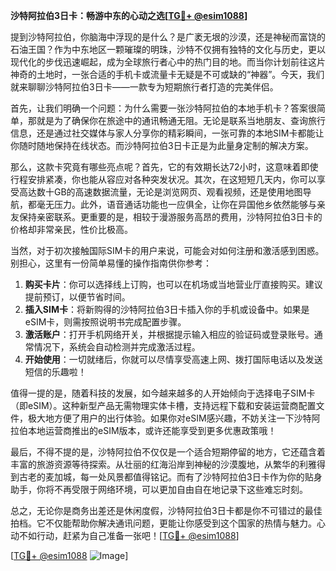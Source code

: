 **沙特阿拉伯3日卡：畅游中东的心动之选[[TG💪+ @esim1088](https://t.me/s/esim1088)]**

提到沙特阿拉伯，你脑海中浮现的是什么？是广袤无垠的沙漠，还是神秘而富饶的石油王国？作为中东地区一颗璀璨的明珠，沙特不仅拥有独特的文化与历史，更以现代化的步伐迅速崛起，成为全球旅行者心中的热门目的地。而当你计划前往这片神奇的土地时，一张合适的手机卡或流量卡无疑是不可或缺的“神器”。今天，我们就来聊聊沙特阿拉伯3日卡——一款专为短期旅行者打造的完美伴侣。

首先，让我们明确一个问题：为什么需要一张沙特阿拉伯的本地手机卡？答案很简单，那就是为了确保你在旅途中的通讯畅通无阻。无论是联系当地朋友、查询旅行信息，还是通过社交媒体与家人分享你的精彩瞬间，一张可靠的本地SIM卡都能让你随时随地保持在线状态。而沙特阿拉伯3日卡正是为此量身定制的解决方案。

那么，这款卡究竟有哪些亮点呢？首先，它的有效期长达72小时，这意味着即使行程安排紧凑，你也能从容应对各种突发状况。其次，在这短短几天内，你可以享受高达数十GB的高速数据流量，无论是浏览网页、观看视频，还是使用地图导航，都毫无压力。此外，语音通话功能也一应俱全，让你在异国他乡依然能够与亲友保持亲密联系。更重要的是，相较于漫游服务高昂的费用，沙特阿拉伯3日卡的价格却非常亲民，性价比极高。

当然，对于初次接触国际SIM卡的用户来说，可能会对如何注册和激活感到困惑。别担心，这里有一份简单易懂的操作指南供你参考：

1. **购买卡片**：你可以选择线上订购，也可以在机场或当地营业厅直接购买。建议提前预订，以便节省时间。
2. **插入SIM卡**：将新购得的沙特阿拉伯3日卡插入你的手机或设备中。如果是eSIM卡，则需按照说明书完成配置步骤。
3. **激活账户**：打开手机网络开关，并根据提示输入相应的验证码或登录账号。通常情况下，系统会自动检测并完成激活过程。
4. **开始使用**：一切就绪后，你就可以尽情享受高速上网、拨打国际电话以及发送短信的乐趣啦！

值得一提的是，随着科技的发展，如今越来越多的人开始倾向于选择电子SIM卡（即eSIM）。这种新型产品无需物理实体卡槽，支持远程下载和安装运营商配置文件，极大地方便了用户的出行体验。如果你对eSIM感兴趣，不妨关注一下沙特阿拉伯本地运营商推出的eSIM版本，或许还能享受到更多优惠政策哦！

最后，不得不提的是，沙特阿拉伯不仅仅是一个适合短期停留的地方，它还蕴含着丰富的旅游资源等待探索。从壮丽的红海沿岸到神秘的沙漠腹地，从繁华的利雅得到古老的麦加城，每一处风景都值得铭记。而有了沙特阿拉伯3日卡作为你的贴身助手，你将不再受限于网络环境，可以更加自由自在地记录下这些难忘时刻。

总之，无论你是商务出差还是休闲度假，沙特阿拉伯3日卡都是你不可错过的最佳拍档。它不仅能帮助你解决通讯问题，更能让你感受到这个国家的热情与魅力。心动不如行动，赶紧为自己准备一张吧！[[TG💪+ @esim1088](https://t.me/s/esim1088)]

[[TG💪+ @esim1088](https://t.me/s/esim1088) ![Image](https://i.postimg.cc/4NQfJmqS/Snipaste-2025-05-13-00-14-12.png)]